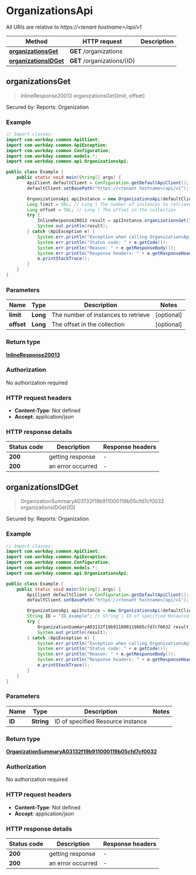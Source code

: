 # OrganizationsApi

All URIs are relative to *https://&lt;tenant hostname&gt;/api/v1*

Method | HTTP request | Description
------------- | ------------- | -------------
[**organizationsGet**](OrganizationsApi.md#organizationsGet) | **GET** /organizations | 
[**organizationsIDGet**](OrganizationsApi.md#organizationsIDGet) | **GET** /organizations/{ID} | 



## organizationsGet

> InlineResponse20013 organizationsGet(limit, offset)



Secured by: Reports: Organization

### Example

```java
// Import classes:
import com.workday.common.ApiClient;
import com.workday.common.ApiException;
import com.workday.common.Configuration;
import com.workday.common.models.*;
import com.workday.common.api.OrganizationsApi;

public class Example {
    public static void main(String[] args) {
        ApiClient defaultClient = Configuration.getDefaultApiClient();
        defaultClient.setBasePath("https://<tenant hostname>/api/v1");

        OrganizationsApi apiInstance = new OrganizationsApi(defaultClient);
        Long limit = 56L; // Long | The number of instances to retrieve
        Long offset = 56L; // Long | The offset in the collection
        try {
            InlineResponse20013 result = apiInstance.organizationsGet(limit, offset);
            System.out.println(result);
        } catch (ApiException e) {
            System.err.println("Exception when calling OrganizationsApi#organizationsGet");
            System.err.println("Status code: " + e.getCode());
            System.err.println("Reason: " + e.getResponseBody());
            System.err.println("Response headers: " + e.getResponseHeaders());
            e.printStackTrace();
        }
    }
}
```

### Parameters


Name | Type | Description  | Notes
------------- | ------------- | ------------- | -------------
 **limit** | **Long**| The number of instances to retrieve | [optional]
 **offset** | **Long**| The offset in the collection | [optional]

### Return type

[**InlineResponse20013**](InlineResponse20013.md)

### Authorization

No authorization required

### HTTP request headers

- **Content-Type**: Not defined
- **Accept**: application/json


### HTTP response details
| Status code | Description | Response headers |
|-------------|-------------|------------------|
| **200** | getting response |  -  |
| **200** | an error occurred |  -  |


## organizationsIDGet

> OrganizationSummaryA03132f19b911000119b05cfd7cf0032 organizationsIDGet(ID)



Secured by: Reports: Organization

### Example

```java
// Import classes:
import com.workday.common.ApiClient;
import com.workday.common.ApiException;
import com.workday.common.Configuration;
import com.workday.common.models.*;
import com.workday.common.api.OrganizationsApi;

public class Example {
    public static void main(String[] args) {
        ApiClient defaultClient = Configuration.getDefaultApiClient();
        defaultClient.setBasePath("https://<tenant hostname>/api/v1");

        OrganizationsApi apiInstance = new OrganizationsApi(defaultClient);
        String ID = "ID_example"; // String | ID of specified Resource instance
        try {
            OrganizationSummaryA03132f19b911000119b05cfd7cf0032 result = apiInstance.organizationsIDGet(ID);
            System.out.println(result);
        } catch (ApiException e) {
            System.err.println("Exception when calling OrganizationsApi#organizationsIDGet");
            System.err.println("Status code: " + e.getCode());
            System.err.println("Reason: " + e.getResponseBody());
            System.err.println("Response headers: " + e.getResponseHeaders());
            e.printStackTrace();
        }
    }
}
```

### Parameters


Name | Type | Description  | Notes
------------- | ------------- | ------------- | -------------
 **ID** | **String**| ID of specified Resource instance |

### Return type

[**OrganizationSummaryA03132f19b911000119b05cfd7cf0032**](OrganizationSummaryA03132f19b911000119b05cfd7cf0032.md)

### Authorization

No authorization required

### HTTP request headers

- **Content-Type**: Not defined
- **Accept**: application/json


### HTTP response details
| Status code | Description | Response headers |
|-------------|-------------|------------------|
| **200** | getting response |  -  |
| **200** | an error occurred |  -  |

